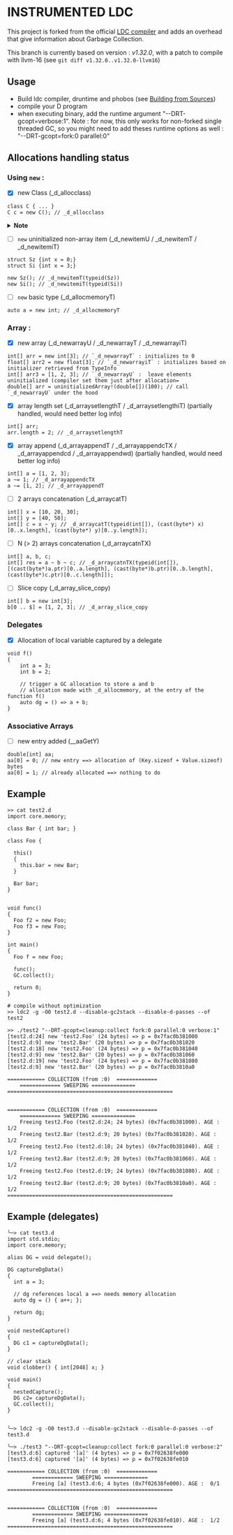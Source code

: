 INSTRUMENTED LDC
================

This project is forked from the official [LDC compiler](https://github.com/ldc-developers/ldc)
and adds an overhead that give information about Garbage Collection.

This branch is currently based on version : *v1.32.0*, with a patch to compile with 
llvm-16 (see `git diff v1.32.0..v1.32.0-llvm16`)

Usage
-----

- Build ldc compiler, druntime and phobos (see [Building from Sources](https://wiki.dlang.org/Building_LDC_from_source))
- compile your D program
- when executing binary, add the runtime argument "--DRT-gcopt=verbose:1".
Note : for now, this only works for non-forked single threaded GC, so you might
need to add theses runtime options as well : "--DRT-gcopt=fork:0 parallel:0"

Allocations handling status
---------------------------

### Using `new` :

- [x] new Class (_d_allocclass)
```
class C { ... }
C c = new C(); // _d_allocclass
```

<details>
<summary><b>Note</b></summary>
dmd use `_d_allocclass` to allocate class. One can find such function in ldc runtime, but it is never directly called from generated IR 

![image](https://github.com/ricardaxel/ldc/assets/46921637/d021494b-7d24-4320-ac74-da3bdc1ef1a6)
</details>

- [ ] `new`  uninitialized non-array item (_d_newitemU / _d_newitemT / _d_newitemiT)
```
struct Sz {int x = 0;}
struct Si {int x = 3;}

new Sz(); // _d_newitemT(typeid(Sz)) 
new Si(); // _d_newitemiT(typeid(Si))
```
- [ ] `new` basic type (_d_allocmemoryT)

```
auto a = new int; // _d_allocmemoryT
```

### Array :

- [x] new array (_d_newarrayU / _d_newarrayT / _d_newarrayiT)
```
int[] arr = new int[3]; // `_d_newarrayT` : initializes to 0
float[] arr2 = new float[3]; // `_d_newarrayiT` : initializes based on initializer retrieved from TypeInfo
int[] arr3 = [1, 2, 3]; // `_d_newarrayU` :  leave elements uninitialized (compiler set them just after allocation=
double[] arr = uninitializedArray!(double[])(100); // call `_d_newarrayU` under the hood
```
- [x] array length set (_d_arraysetlengthT / _d_arraysetlengthiT)  (partially handled, would need better log info)
```
int[] arr;
arr.length = 2; // _d_arraysetlengthT
```
- [x] array append (_d_arrayappendT / _d_arrayappendcTX / _d_arrayappendcd / _d_arrayappendwd)  (partially handled, would need better log info)
```
int[] a = [1, 2, 3];
a ~= 1; // _d_arrayappendcTX
a ~= [1, 2]; // _d_arrayappendT
```

- [ ] 2 arrays concatenation (_d_arraycatT)
```
int[] x = [10, 20, 30];
int[] y = [40, 50];
int[] c = x ~ y; // _d_arraycatT(typeid(int[]), (cast(byte*) x)[0..x.length], (cast(byte*) y)[0..y.length]);
```

  - [ ] N (> 2) arrays concatenation (_d_arraycatnTX)
```
int[] a, b, c;
int[] res = a ~ b ~ c; // _d_arraycatnTX(typeid(int[]), [(cast(byte*)a.ptr)[0..a.length], (cast(byte*)b.ptr)[0..b.length], (cast(byte*)c.ptr)[0..c.length]]);
```

- [ ] Slice copy (_d_array_slice_copy)
```
int[] b = new int[3];
b[0 .. $] = [1, 2, 3]; // _d_array_slice_copy
```

### Delegates

- [x] Allocation of local variable captured by a delegate
```
void f()
{
	int a = 3;
	int b = 2;

	// trigger a GC allocation to store a and b
	// allocation made with _d_allocmemory, at the entry of the function f()	
  	auto dg = () => a + b; 
}
```

### Associative Arrays

- [ ] new entry added (__aaGetY)
```
double[int] aa;
aa[0] = 0; // new entry ==> allocation of (Key.sizeof + Value.sizeof) bytes 
aa[0] = 1; // already allocated ==> nothing to do
 ```

Example
-------

```
>> cat test2.d
import core.memory;

class Bar { int bar; }

class Foo {

  this()
  {
    this.bar = new Bar;
  }

  Bar bar;
}


void func()
{
  Foo f2 = new Foo;
  Foo f3 = new Foo;
}

int main()
{
  Foo f = new Foo; 

  func();
  GC.collect();

  return 0;
}

# compile without optimization
>> ldc2 -g -O0 test2.d --disable-gc2stack --disable-d-passes --of test2  

>> ./test2 "--DRT-gcopt=cleanup:collect fork:0 parallel:0 verbose:1"
[test2.d:24] new 'test2.Foo' (24 bytes) => p = 0x7fac0b381000
[test2.d:9] new 'test2.Bar' (20 bytes) => p = 0x7fac0b381020
[test2.d:18] new 'test2.Foo' (24 bytes) => p = 0x7fac0b381040
[test2.d:9] new 'test2.Bar' (20 bytes) => p = 0x7fac0b381060
[test2.d:19] new 'test2.Foo' (24 bytes) => p = 0x7fac0b381080
[test2.d:9] new 'test2.Bar' (20 bytes) => p = 0x7fac0b3810a0

============ COLLECTION (from :0)  =============
	============= SWEEPING ==============
=====================================================


============ COLLECTION (from :0)  =============
	============= SWEEPING ==============
	Freeing test2.Foo (test2.d:24; 24 bytes) (0x7fac0b381000). AGE :  1/2 
	Freeing test2.Bar (test2.d:9; 20 bytes) (0x7fac0b381020). AGE :  1/2 
	Freeing test2.Foo (test2.d:18; 24 bytes) (0x7fac0b381040). AGE :  1/2 
	Freeing test2.Bar (test2.d:9; 20 bytes) (0x7fac0b381060). AGE :  1/2 
	Freeing test2.Foo (test2.d:19; 24 bytes) (0x7fac0b381080). AGE :  1/2 
	Freeing test2.Bar (test2.d:9; 20 bytes) (0x7fac0b3810a0). AGE :  1/2 
=====================================================

```

Example (delegates)
-------------------

```
╰─> cat test3.d
import std.stdio;
import core.memory;

alias DG = void delegate();

DG captureDgData()
{
  int a = 3;

  // dg references local a ==> needs memory allocation
  auto dg = () { a++; };

  return dg;
}

void nestedCapture()
{
  DG c1 = captureDgData();
}

// clear stack
void clobber() { int[2048] x; }

void main()
{
  nestedCapture();
  DG c2= captureDgData();
  GC.collect();
}


╰─> ldc2 -g -O0 test3.d --disable-gc2stack --disable-d-passes --of test3.d

╰─> ./test3 "--DRT-gcopt=cleanup:collect fork:0 parallel:0 verbose:2" 
[test3.d:6] captured '[a]' (4 bytes) => p = 0x7f02638fe000
[test3.d:6] captured '[a]' (4 bytes) => p = 0x7f02638fe010

============ COLLECTION (from :0)  =============
        ============= SWEEPING ==============
        Freeing [a] (test3.d:6; 4 bytes (0x7f02638fe000). AGE :  0/1 
=====================================================


============ COLLECTION (from :0)  =============
        ============= SWEEPING ==============
        Freeing [a] (test3.d:6; 4 bytes (0x7f02638fe010). AGE :  1/2 
=====================================================


```


